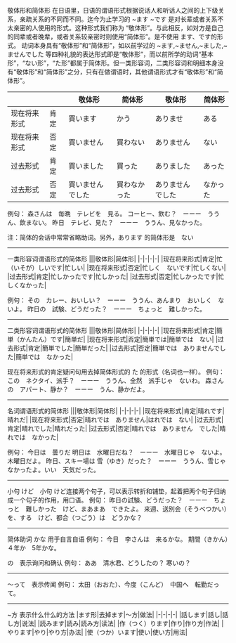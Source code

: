 敬体形和简体形
在日语里，日语的谓语形式根据说话人和听话人之间的上下级关系，亲疏关系的不同而不同。迄今为止学习的 ~ます ~です 是对长辈或者关系不太亲密的人使用的形式。这种形式我们称为 “敬体形”。与此相反，如对方是自己的同辈或者晚辈，或者关系较亲密时则使用“简体形”。是不使用 ます、です的形式。
动词本身具有“敬体形”和“简体形”，如以前学过的 ~ます,~ません,~ました,~ませんでした 等四种礼貌的表达形式即是“敬体形”，而以前所学的动词“基本形”，“ない形”，“た形”都属于简体形。但一类形容词，二类形容词和明细本身没有“敬体形”和“简体形”之分，只有在做谓语时，其他谓语形式才有“敬体形”和“简体形”。

|              |      | 敬体形           | 简体形       | 敬体形           | 简体形   |
| ------------ | ---- | ---------------- | ------------ | ---------------- | -------- |
| 现在将来形式 | 肯定 | 買います         | かう         | ありませ         | ある     |
| 现在将来形式 | 否定 | 買いません       | 買わない     | ありません       | ない     |
| 过去形式     | 肯定 | 買いました       | 買った       | ありました       | あった   |
| 过去形式     | 否定 | 買いませんでした | 買わなかった | ありませんでした | なかった |

例句：
森さんは　毎晩　テレビを　見る。
コーヒー、飲む？　ーーー　ううん、飲まない。
昨日　テレビ、見た？　ーーー　ううん、見なかった。

注：简体的会话中常常省略助词。另外，あります 的简体形是　ない

-------
一类形容词谓语形式的简体形
|||敬体形|简体形|
|-|-|-|-|
|现在将来形式|肯定|忙（いそが）しいです|忙しい|
|现在将来形式|否定|忙しく　ないです|忙しくない|
|过去形式|肯定|忙しかったです|忙しかった|
|过去形式|否定|忙しかったです|忙しくなかった|

例句：
その　カレー、おいしい？　ーーー　ううん、あんまり　おいしく　ないよ。
昨日の　試験、どうだった？　ーーー　ちょっと　難しかった。

------
二类形容词谓语形式的简体形
|||敬体形|简体形|
|-|-|-|-|
|现在将来形式|肯定|簡単（かんたん）です|簡単だ|
|现在将来形式|否定|簡単では|簡単では　ない|
|过去形式|肯定|簡単でした|簡単だった|
|过去形式|否定|簡単では　ありませんでした|簡単では　なかった|

现在将来形式的肯定疑问句用去掉简体形式的 た 的形式（名词也一样）。
例句：
この　ネクタイ、派手？　ーーー　ううん、全然　派手じゃ　ないわ。
森さんの　アパート、静か？　ーーー　うん、静かだよ。

------
名词谓语形式的简体形
|||敬体形|简体形|
|-|-|-|-|
|现在将来形式|肯定|晴れです|晴れだ|
|现在将来形式|否定|晴れでは　ありません|はれでは　ない|
|过去形式|肯定|晴れでした|晴れだった|
|过去形式|否定|晴れでは　ありません　でした|晴れでは　なかった|

例句：
今日は　曇りだ
明日は　水曜日だね？　ーーー　水曜日じゃ　ないよ。木曜日だよ。
昨日、スキー場は 雪（ゆき）だった？　ーーー　ううん、雪じゃ　なかったよ。いい　天気だった。

------
小句  けど　小句 
けど连接两个句子，可以表示转折和铺垫，起着把两个句子归纳成一个句子的作用，用口语。
例句：
昨日の試験、どうだった？　ーーー　ちょっと　難しかった　けど、まあまあ　できたよ。
来週、送別会（そうべつかい）を、する　けど、都合（つごう）は　どうかな？

------
简体助词
かな 用于自言自语
例句：
今日　李さんは　来るかな。
期間（きかん）４年か　5年かな。

の　表示询问和确认
例句：
ああ　清水君、どうしたの？
寒いの？

------
～って　表示传闻
例句：
太田（おおた）、今度（こんど）　中国へ　転勤だって。

------
~方 表示什么什么的方法
|ます形|去掉ます|～方|做法|
|-|-|-|-|
|話します|話し|話し方|说法|
|読みます|読み|読み方|读法|
|作（つく）ります|作り|作り方|作法|
|やります|やり|やり方|办法|
|使（つか）います|使い|使い方|用法|



